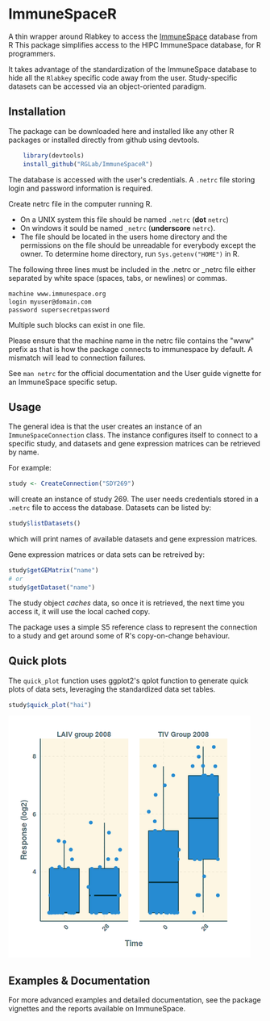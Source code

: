 ImmuneSpaceR
============

A thin wrapper around Rlabkey to access the [ImmuneSpace]("https://www.immunespace.org") database from R
This package simplifies access to the HIPC ImmuneSpace database, for R programmers.

It takes advantage of the standardization of the ImmuneSpace database to hide all the `Rlabkey` specific code away from the user.
Study-specific datasets can be accessed via an object-oriented paradigm.

## Installation
The package can be downloaded here and installed like any other R packages or installed directly from github using devtools.

```R
    library(devtools)
    install_github("RGLab/ImmuneSpaceR")
```

The database is accessed with the user's credentials. A `.netrc` file storing login and password information is required.

Create netrc file in the computer running R.

* On a UNIX system this file should be named `.netrc` (**dot** `netrc`) 
* On windows it sould be named `_netrc` (**underscore** `netrc`). 
* The file should be located in the users home directory and the permissions
on the file should be unreadable for everybody except the owner. To determine
home directory, run `Sys.getenv("HOME")` in R.

The following three lines must be included in the .netrc or _netrc file either
separated by white space (spaces, tabs, or newlines) or commas.

```
machine www.immunespace.org
login myuser@domain.com
password supersecretpassword
```

Multiple such blocks can exist in one file.

Please ensure that the machine name in the netrc file contains the "www" prefix 
as that is how the package connects to immunespace by default. A mismatch will 
lead to connection failures. 

See `man netrc` for the official documentation and the User guide vignette for an
ImmuneSpace specific setup.

## Usage
The general idea is that the user creates an instance of an `ImmuneSpaceConnection` class. 
The instance configures itself to connect to a specific study, and datasets and gene expression matrices can be retrieved by name.

For example:

```R
study <- CreateConnection("SDY269")
```

will create an instance of study 269.  The user needs credentials stored in a `.netrc` file to access the database. 
Datasets can be listed by:

```R
study$listDatasets()
```

which will print names of available datasets and gene expression matrices.

Gene expression matrices or data sets can be retreived by:

```R
study$getGEMatrix("name")
# or
study$getDataset("name")
```

The study object *caches* data, so once it is retrieved, the next time you access it, it will use the local cached copy. 

The package uses a simple S5 reference class to represent the connection to a study and get around some of R's copy-on-change behaviour.

## Quick plots

The `quick_plot` function uses ggplot2's qplot function to generate quick plots of data sets, leveraging the standardized data set tables. 

```R
study$quick_plot("hai")
```
![](./inst/img/qpHai.png)


## Examples & Documentation
For more advanced examples and detailed documentation, see the package vignettes
and the reports available on ImmuneSpace.
